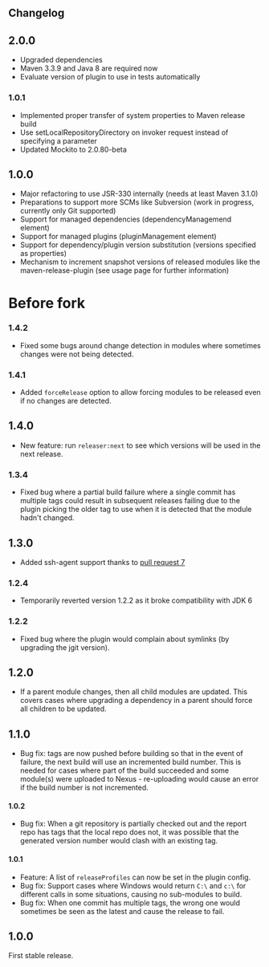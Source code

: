 Changelog
---------

## 2.0.0
 * Upgraded dependencies
 * Maven 3.3.9 and Java 8 are required now
 * Evaluate version of plugin to use in tests automatically

### 1.0.1

* Implemented proper transfer of system properties to Maven release build
* Use setLocalRepositoryDirectory on invoker request instead of specifying a parameter
* Updated Mockito to 2.0.80-beta

## 1.0.0

* Major refactoring to use JSR-330 internally (needs at least Maven 3.1.0)
* Preparations to support more SCMs like Subversion (work in progress, currently only Git supported)
* Support for managed dependencies (dependencyManagemend element)
* Support for managed plugins (pluginManagement element)
* Support for dependency/plugin version substitution (versions specified as properties)
* Mechanism to increment snapshot versions of released modules like the maven-release-plugin (see usage page for further information)

# Before fork

### 1.4.2

* Fixed some bugs around change detection in modules where sometimes changes were not being detected.

### 1.4.1

* Added `forceRelease` option to allow forcing modules to be released even if no changes are detected.

## 1.4.0

* New feature: run `releaser:next` to see which versions will be used in the next release.

### 1.3.4

* Fixed bug where a partial build failure where a single commit has multiple tags could result in subsequent releases
failing due to the plugin picking the older tag to use when it is detected that the module hadn't changed. 

## 1.3.0

* Added ssh-agent support thanks to [pull request 7](https://github.com/danielflower/multi-module-release-maven-plugin/pull/7)

### 1.2.4

* Temporarily reverted version 1.2.2 as it broke compatibility with JDK 6

### 1.2.2

* Fixed bug where the plugin would complain about symlinks (by upgrading the jgit version).

## 1.2.0

* If a parent module changes, then all child modules are updated. This covers cases where upgrading a dependency in a parent
should force all children to be updated.

## 1.1.0

* Bug fix: tags are now pushed before building so that in the event of failure, the next build will use an incremented build number. 
This is needed for cases where part of the build succeeded and some module(s) were uploaded to Nexus - re-uploading would cause an 
error if the build number is not incremented. 

#### 1.0.2

* Bug fix: When a git repository is partially checked out and the report repo has tags that the local repo does not, it was possible that the
generated version number would clash with an existing tag.

#### 1.0.1

* Feature: A list of `releaseProfiles` can now be set in the plugin config.
* Bug fix: Support cases where Windows would return `C:\` and `c:\` for different calls in some situations, causing no sub-modules to build.
* Bug fix: When one commit has multiple tags, the wrong one would sometimes be seen as the latest and cause the release to fail.

## 1.0.0

First stable release.